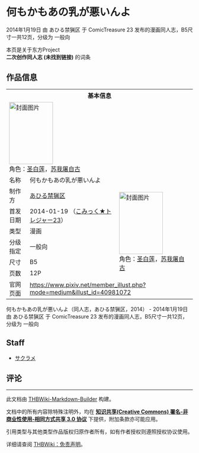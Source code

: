 # 何もかもあの乳が悪いんよ

<!-- source html: G:\repos\THBWiki-Markdown-Builder\THBWikiMarkdown\Temp\main\f\f4\ns0%3A%E4%BD%95%E3%82%82%E3%81%8B%E3%82%82%E3%81%82%E3%81%AE%E4%B9%B3%E3%81%8C%E6%82%AA%E3%81%84%E3%82%93%E3%82%88.html -->

2014年1月19日 由 あひる禁猟区 于 ComicTreasure 23 发布的漫画同人志，B5尺寸一共12页，分级为 一般向

本页是关于东方Project  
 **二次创作同人志 (未找到链接)** 的词条

## 作品信息

<table><tbody><tr><th colspan="3">基本信息</th></tr><tr><td class="cover-artwork-mobile" colspan="2"><a href="./文件-何もかもあの乳が悪いんよ封面.jpg.md" class="image" title="封面图片"><img alt="封面图片" src="https://upload.thwiki.cc/thumb/c/c1/%E4%BD%95%E3%82%82%E3%81%8B%E3%82%82%E3%81%82%E3%81%AE%E4%B9%B3%E3%81%8C%E6%82%AA%E3%81%84%E3%82%93%E3%82%88%E5%B0%81%E9%9D%A2.jpg/118px-%E4%BD%95%E3%82%82%E3%81%8B%E3%82%82%E3%81%82%E3%81%AE%E4%B9%B3%E3%81%8C%E6%82%AA%E3%81%84%E3%82%93%E3%82%88%E5%B0%81%E9%9D%A2.jpg" decoding="async" loading="lazy" width="118" height="168" srcset="https://upload.thwiki.cc/thumb/c/c1/%E4%BD%95%E3%82%82%E3%81%8B%E3%82%82%E3%81%82%E3%81%AE%E4%B9%B3%E3%81%8C%E6%82%AA%E3%81%84%E3%82%93%E3%82%88%E5%B0%81%E9%9D%A2.jpg/177px-%E4%BD%95%E3%82%82%E3%81%8B%E3%82%82%E3%81%82%E3%81%AE%E4%B9%B3%E3%81%8C%E6%82%AA%E3%81%84%E3%82%93%E3%82%88%E5%B0%81%E9%9D%A2.jpg 1.5x, https://upload.thwiki.cc/thumb/c/c1/%E4%BD%95%E3%82%82%E3%81%8B%E3%82%82%E3%81%82%E3%81%AE%E4%B9%B3%E3%81%8C%E6%82%AA%E3%81%84%E3%82%93%E3%82%88%E5%B0%81%E9%9D%A2.jpg/236px-%E4%BD%95%E3%82%82%E3%81%8B%E3%82%82%E3%81%82%E3%81%AE%E4%B9%B3%E3%81%8C%E6%82%AA%E3%81%84%E3%82%93%E3%82%88%E5%B0%81%E9%9D%A2.jpg 2x" data-file-width="499" data-file-height="709"></a><div class="cover-char">角色：<a href="./圣白莲.md" title="圣白莲">圣白莲</a>，<a href="./苏我屠自古.md" title="苏我屠自古">苏我屠自古</a></div></td>
</tr><tr><td class="label">名称</td><td colspan="2"> 何もかもあの乳が悪いんよ </td></tr><tr><td class="label">制作方</td><td><a href="./あひる禁猟区.md" title="あひる禁猟区">あひる禁猟区</a></td><td class="cover-artwork" rowspan="6" style="min-width:168px;"><a href="./文件-何もかもあの乳が悪いんよ封面.jpg.md" class="image" title="封面图片"><img alt="封面图片" src="https://upload.thwiki.cc/thumb/c/c1/%E4%BD%95%E3%82%82%E3%81%8B%E3%82%82%E3%81%82%E3%81%AE%E4%B9%B3%E3%81%8C%E6%82%AA%E3%81%84%E3%82%93%E3%82%88%E5%B0%81%E9%9D%A2.jpg/118px-%E4%BD%95%E3%82%82%E3%81%8B%E3%82%82%E3%81%82%E3%81%AE%E4%B9%B3%E3%81%8C%E6%82%AA%E3%81%84%E3%82%93%E3%82%88%E5%B0%81%E9%9D%A2.jpg" decoding="async" loading="lazy" width="118" height="168" srcset="https://upload.thwiki.cc/thumb/c/c1/%E4%BD%95%E3%82%82%E3%81%8B%E3%82%82%E3%81%82%E3%81%AE%E4%B9%B3%E3%81%8C%E6%82%AA%E3%81%84%E3%82%93%E3%82%88%E5%B0%81%E9%9D%A2.jpg/177px-%E4%BD%95%E3%82%82%E3%81%8B%E3%82%82%E3%81%82%E3%81%AE%E4%B9%B3%E3%81%8C%E6%82%AA%E3%81%84%E3%82%93%E3%82%88%E5%B0%81%E9%9D%A2.jpg 1.5x, https://upload.thwiki.cc/thumb/c/c1/%E4%BD%95%E3%82%82%E3%81%8B%E3%82%82%E3%81%82%E3%81%AE%E4%B9%B3%E3%81%8C%E6%82%AA%E3%81%84%E3%82%93%E3%82%88%E5%B0%81%E9%9D%A2.jpg/236px-%E4%BD%95%E3%82%82%E3%81%8B%E3%82%82%E3%81%82%E3%81%AE%E4%B9%B3%E3%81%8C%E6%82%AA%E3%81%84%E3%82%93%E3%82%88%E5%B0%81%E9%9D%A2.jpg 2x" data-file-width="499" data-file-height="709"></a><div class="cover-char">角色：<a href="./圣白莲.md" title="圣白莲">圣白莲</a>，<a href="./苏我屠自古.md" title="苏我屠自古">苏我屠自古</a></div></td>
</tr><tr><td class="label">首发日期</td><td>2014-01-19&#160;（<a href="/展会作品列表?e=ComicTreasure%2323">こみっく★トレジャー23</a>）</td></tr><tr><td class="label">类型</td><td>漫画</td></tr><tr><td class="label">分级指定</td><td>一般向</td></tr><tr><td class="label">尺寸</td><td>B5</td></tr><tr><td class="label">页数</td><td>12P</td></tr>
<tr><td class="label">官网页面</td><td colspan="2"><a rel="nofollow" class="external free" href="https://www.pixiv.net/member_illust.php?mode=medium&amp;illust_id=40981072">https://www.pixiv.net/member_illust.php?mode=medium&amp;illust_id=40981072</a></td></tr></tbody></table>

何もかもあの乳が悪いんよ（同人志，あひる禁猟区，2014） - 2014年1月19日 由 あひる禁猟区 于 ComicTreasure 23 发布的漫画同人志，B5尺寸一共12页，分级为 一般向

## Staff
- [サクラメ](./サクラメ.md)


## 评论




---

此文档由 [THBWiki-Markdown-Builder](https://github.com/Delsin-Yu/THBWiki-Markdown-Builder) 构建。

文档中的所有内容除特殊注明外，均在 [**知识共享(Creative Commons) 署名-非商业性使用-相同方式共享 3.0 协议**](https://creativecommons.org/licenses/by-sa/3.0/deed.zh-hans) 下提供，附加条款亦可能应用。

引用类型与其他类型作品版权归原作者所有，如有作者授权则遵照授权协议使用。

详细请查阅 [THBWiki：免责声明](https://thbwiki.cc/THBWiki:%E5%85%8D%E8%B4%A3%E5%A3%B0%E6%98%8E)。

